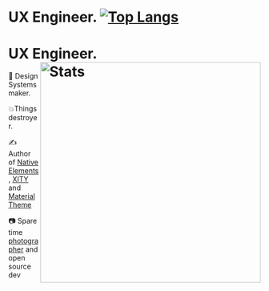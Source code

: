 <!-- 
### Hi there 👋
-->

# UX Engineer.  [![Top Langs](https://github-readme-stats.vercel.app/api/top-langs/?username=eladiomejias&layout=compact)](https://github.com/eladiomejias)

# UX Engineer. <img src="https://github-readme-stats.vercel.app/api?username=equinusocio&show_icons=true&hide_border=true" alt="Stats" width="440" align="right">

🌈 Design Systems maker.

💥Things destroyer.

✍️ Author of [Native Elements](https://native-elements.dev), [XITY](https://github.com/equinusocio/xity-starter) and [Material Theme](https://github.com/material-theme/vsc-material-theme)

📷 Spare time [photographer](https://unsplash.com/@equinusocio) and open source dev



<!--
**eladiomejias/eladiomejias** is a ✨ _special_ ✨ repository because its `README.md` (this file) appears on your GitHub profile.

Here are some ideas to get you started:

- 🔭 I’m currently working on ...
- 🌱 I’m currently learning ...
- 👯 I’m looking to collaborate on ...
- 🤔 I’m looking for help with ...
- 💬 Ask me about ...
- 📫 How to reach me: ...
- 😄 Pronouns: ...
- ⚡ Fun fact: ...
-->
